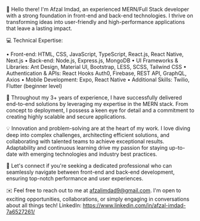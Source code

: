 👋 Hello there! I'm Afzal Imdad, an experienced MERN/Full Stack developer with a strong foundation in front-end and back-end technologies. I thrive on transforming ideas into user-friendly and high-performance applications that leave a lasting impact.

💻 Technical Expertise:

• Front-end: HTML, CSS, JavaScript, TypeScript, React.js, React Native, Next.js • Back-end: Node.js, Express.js, MongoDB • UI Frameworks & Libraries: Ant Design, Material UI, Bootstrap, LESS, SCSS, Tailwind CSS • Authentication & APIs: React Hooks Auth0, Firebase, REST API, GraphQL, Axios • Mobile Development: Expo, React Native • Additional Skills: Twilio, Flutter (beginner level)

🌟 Throughout my 3+ years of experience, I have successfully delivered end-to-end solutions by leveraging my expertise in the MERN stack. From concept to deployment, I possess a keen eye for detail and a commitment to creating highly scalable and secure applications.

💡 Innovation and problem-solving are at the heart of my work. I love diving deep into complex challenges, architecting efficient solutions, and collaborating with talented teams to achieve exceptional results. Adaptability and continuous learning drive my passion for staying up-to-date with emerging technologies and industry best practices.

🎯 Let's connect if you're seeking a dedicated professional who can seamlessly navigate between front-end and back-end development, ensuring top-notch performance and user experiences.

✉️ Feel free to reach out to me at afzalimdad9@gmail.com. I'm open to exciting opportunities, collaborations, or simply engaging in conversations about all things tech! LinkedIn: https://www.linkedin.com/in/afzal-imdad-7a6527261/
